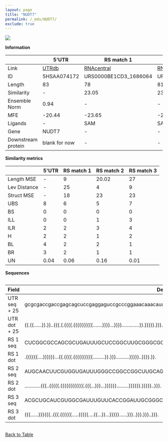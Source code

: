 ```yaml
---
layout: page
title: "NUDT7"
permalink: /_mds/NUDT7/
exclude: true
---
```




![](../../alns_9.28.22/aln_5HSAA074172_0.984.png?raw=true)


**Information**

| | 5'UTR       | RS match 1   | RS match 2  | RS match 3 |
| ---- | ----------- | ----------- | ----------- | ----------- |
| Link | <a href="http://utrdb.ba.itb.cnr.it/getutr/5HSAA074172/1" target="_blank" rel="noopener noreferrer">UTRdb</a>   | <a href="https://rnacentral.org/rna/URS0000BE1CD3/1686064" target="_blank" rel="noopener noreferrer">RNAcentral</a>     |<a href="https://rnacentral.org/rna/URS0000AB5600/744980" target="_blank" rel="noopener noreferrer">RNAcentral</a>  | <a href="https://rnacentral.org/rna/URS0000BF1048/1449351" target="_blank" rel="noopener noreferrer">RNAcentral</a>   |
| ID | 5HSAA074172     | URS0000BE1CD3_1686064     | URS0000AB5600_744980     | URS0000BF1048_1449351     |
| Length | 83     |  78    | 81   |  80    |
| Similarity | - | 23.05 | 23.90 | 24.94 |
| Ensemble Norm | 0.94 | - | - | - |
| MFE | -20.44 | -23.65 | -25.18 | -18.84 |
| Ligands | - | SAM | SAM | Mg2+ |
| Gene | NUDT7 | - | - | - |
| Downstream protein | blank for now    |    -    | -  | - |


**Similarity metrics**

| | 5'UTR       | RS match 1   | RS match 2  | RS match 3 |
| ---- | ----------- | ----------- | ----------- | ----------- |
| Length MSE | - | 9 | 20.02 | 27 |
| Lev Distance | - | 25 | 4 | 9 |
| Struct MSE | - | 18 | 23 | 23 |
| UBS| 8 | 6 | 5 | 7 |
| BS | 0 | 0 | 0 | 0 |
| ILL | 0 | 0 | 1 | 3 |
| ILR | 2 | 2 | 3 | 4 |
| H | 2 | 2 | 1 | 2 |
| BL | 4 | 2 | 2 | 1 |
| BR | 3 | 2 | 1 | 1 |
| UN | 0.04 | 0.06 | 0.16 | 0.01 |

**Sequences**


<div style="overflow-x:auto;">

<table>
<colgroup>
<col width="30%" />
<col width="70%" />
</colgroup>
<thead>
<tr class="header">
<th>Field</th>
<th>Description</th>
</tr>
</thead>
<tbody>
<tr>
<td markdown="span">UTR seq + 25 </td>
<td markdown="span"> gcgcgaccgaccgagcagcuccgaggaguccgcccggaaacaaacauuccccagggcaATGTCACGACTTGGTCTTCCCGAGG </td>
</tr>
<tr>
<td markdown="span">UTR dot + 25  </td>
<td markdown="span"> ((.((......)).))..(((.(.((((.((((((((((.......))))...)))).............)).))))).))).
</td>
</tr>


<tr>
<td markdown="span">RS 1 seq </td>
<td markdown="span"> CUCGGCGCCAGCGCUGAUUUGCUCCGGCUUGCGGGCGCUCUACAAAUGCCGCUAAAGACAGGACGCAGACCCGGUGUC
</td>
</tr>


<tr>
<td markdown="span">RS 1 dot </td>
<td markdown="span"> .((((((....))))))...((.((((.((((((((((.........)).)))..........)))))..)))).)).
</td>
</tr>


<tr>
<td markdown="span">RS 2 seq </td>
<td markdown="span"> AUGCAACUUCGUGGUGAUUUGGGCCGGCCGGCUUGCAGCCACGUUAAACAAGUCGCUAAAAAAGGCCGGGUUGAAGAACCC
</td>
</tr>


<tr>
<td markdown="span">RS 2 dot </td>
<td markdown="span"> ............(((..(((((.((((((((((((.(((...)))...)))))).........)))))).)))))..))).
</td>
</tr>


<tr>
<td markdown="span">RS 3 seq </td>
<td markdown="span"> ACGCUGCAUCGUGGCGAUUUGUUCACCGGAUUGCGGGCCACGUUAAACAAUCCCGCUAAAGAGGUCAGGAGAAAGAGCCC
</td>
</tr>


<tr>
<td markdown="span">RS 3 dot </td>
<td markdown="span"> (((......)))(((..(((.((((((.....(((((....((...))...)))))......)))..))).)))..))).
</td>
</tr>

</tbody>
</table>


</div>


[Back to Table](../../display)
